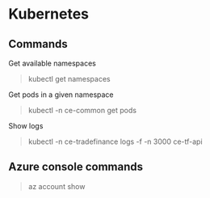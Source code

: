 # Kubernetes 

## Commands

Get available namespaces
> kubectl get namespaces

Get pods in a given namespace
> kubectl -n ce-common get pods

Show logs
> kubectl -n ce-tradefinance logs -f -n 3000 ce-tf-api

## Azure console commands

> az account show




